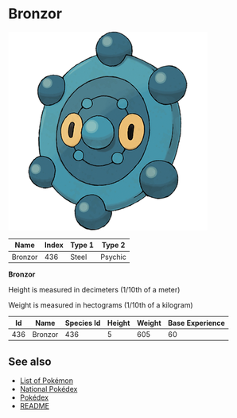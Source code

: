 # Bronzor


![Bronzor](images/436.png)

| **Name** | **Index** | **Type 1** | **Type 2** |
|----|----|----|----|
| Bronzor | 436 | Steel | Psychic  |

**Bronzor** 


Height is measured in decimeters (1/10th of a meter)

Weight is measured in hectograms (1/10th of a kilogram)

| **Id** | **Name** | **Species Id** | **Height** | **Weight** | **Base Experience** |
|--------|----------|----------------|------------|------------|---------------------|
| 436 | Bronzor | 436 | 5 | 605 | 60 |


## See also

- [List of Pokémon](../pokemon.md)
- [National Pokédex](../national_pokedex.md)
- [Pokédex](../pokedex.md)
- [README](../README.md)
